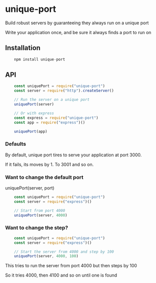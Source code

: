 # unique-port
Build robust servers by guaranteeing they always run on a unique port

Write your application once, and be sure it always finds a port to run on

## Installation

```javascript
    npm install unique-port
```

## API

```javascript
    const uniquePort = require("unique-port")
    const server = require("http").createServer()

    // Run the server on a unique port
    uniquePort(server)

```


```javascript
    // Or with express
    const express = require("unique-port")
    const app = require("express")()

    uniquePort(app)
```

### Defaults

By default, unique port tires to serve your application at port 3000.

If it fails, its moves by 1. To 3001 and so on.

### Want to change the default port

uniquePort(server, port)

```javascript
    const uniquePort = require("unique-port")
    const server = require("express")()

    // Start from port 4000
    uniquePort(server, 4000)
```

### Want to change the step?

```javascript
    const uniquePort = require("unique-port")
    const server = require("express")()

    // Start the server from 4000 and step by 100
    uniquePort(server, 4000, 100)
```

This tries to run the server from port 4000 but then steps by 100

So it tries 4000, then 4100 and so on until one is found